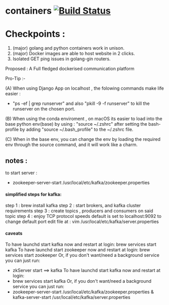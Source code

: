 # containers [![Build Status](https://travis-ci.org/CleverParty/containers.svg?branch=master)](https://travis-ci.org/CleverParty/containers)

# Checkpoints :

1) (major) golang and python containers work in unison.
2) (major) Docker images are able to host website in 2 clicks.
3) Isolated GET ping issues in golang-gin routers.

Proposed : A Full fledged dockerised communication platform

Pro-Tip :-

(A) When using Django App on localhost , the folowing  commands make life easier :
 -  "ps -ef | grep runserver" and also  "pkill -9 -f runserver" to kill the runserver on the chosen port.

(B) When using the conda enviroment , on macOS its easier to load into the base python env(base) by using : "source ~/.zshrc" after setting the bash-profile by adding "source ~/.bash_profile" to the ~/.zshrc file.

(C) When in the base env, you can change the env by loading the required env through the source command,  and it will work like a charm.

## notes : 

to start server : 
- zookeeper-server-start /usr/local/etc/kafka/zookeeper.properties

#### simplified steps for kafka:
step 1 : brew install kafka
step 2 : start brokers, and kafka cluster requirements
step 3 : create topics , producers and consumers on said topic
step 4 : enjoy TCP protocol speeds
default is set to localhost:9092 to change default port edit file at : vim /usr/local/etc/kafka/server.properties

#### caveats
To have launchd start kafka now and restart at login:
brew services start kafka
To have launchd start zookeeper now and restart at login:
  brew services start zookeeper
 Or, if you don't want/need a background service you can just run:
  - zkServer start
 ==> kafka
 To have launchd start kafka now and restart at login:
  - brew services start kafka
 Or, if you don't want/need a background service you can just run:
  - zookeeper-server-start /usr/local/etc/kafka/zookeeper.properties & kafka-server-start /usr/local/etc/kafka/server.properties